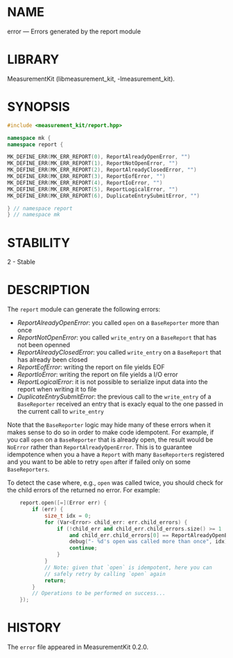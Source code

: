 # NAME
error &mdash; Errors generated by the report module

# LIBRARY
MeasurementKit (libmeasurement_kit, -lmeasurement_kit).

# SYNOPSIS
```C++
#include <measurement_kit/report.hpp>

namespace mk {
namespace report {

MK_DEFINE_ERR(MK_ERR_REPORT(0), ReportAlreadyOpenError, "")
MK_DEFINE_ERR(MK_ERR_REPORT(1), ReportNotOpenError, "")
MK_DEFINE_ERR(MK_ERR_REPORT(2), ReportAlreadyClosedError, "")
MK_DEFINE_ERR(MK_ERR_REPORT(3), ReportEofError, "")
MK_DEFINE_ERR(MK_ERR_REPORT(4), ReportIoError, "")
MK_DEFINE_ERR(MK_ERR_REPORT(5), ReportLogicalError, "")
MK_DEFINE_ERR(MK_ERR_REPORT(6), DuplicateEntrySubmitError, "")

} // namespace report
} // namespace mk
```

# STABILITY

2 - Stable

# DESCRIPTION

The `report` module can generate the following errors:

- *ReportAlreadyOpenError*: you called `open` on a `BaseReporter` more than once
- *ReportNotOpenError*: you called `write_entry` on a `BaseReport` that has not been openned
- *ReportAlreadyClosedError*: you called `write_entry` on a `BaseReport` that has already been closed
- *ReportEofError*: writing the report on file yields EOF
- *ReportIoError*: writing the report on file yields a I/O error
- *ReportLogicalError*: it is not possible to serialize input data into the report when writing it to file
- *DuplicateEntrySubmitError*: the previous call to the `write_entry` of a `BaseReporter` received an entry that is exacly equal to the one passed in the current call to `write_entry`

Note that the `BaseReporter` logic may hide many of these errors when it makes
sense to do so in order to make code idempotent. For example, if you call
`open` on a `BaseReporter` that is already open, the result would be `NoError`
rather than `ReportAlreadyOpenError`. This is to guarantee idempotence when
you a have a `Report` with many `BaseReporter`s registered and you want to
be able to retry `open` after if failed only on some `BaseReporters`.

To detect the case where, e.g., `open` was called twice, you should check
for the child errors of the returned no error. For example:

```C++
    report.open([=](Error err) {
        if (err) {
            size_t idx = 0;
            for (Var<Error> child_err: err.child_errors) {
                if (!child_err and child_err.child_errors.size() >= 1
                    and child_err.child_errors[0] == ReportAlreadyOpenError()) {
                    debug("- %d's open was called more than once", idx);
                    continue;
                }
            }
            // Note: given that `open` is idempotent, here you can
            // safely retry by calling `open` again
            return;
        }
        // Operations to be performed on success...
    });
```

# HISTORY

The `error` file appeared in MeasurementKit 0.2.0.
